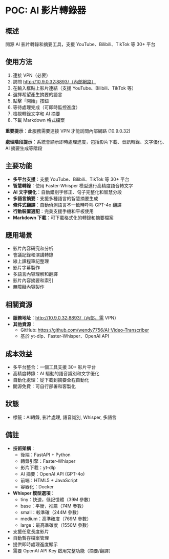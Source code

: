 # POC: AI 影片轉錄器

## 概述
開源 AI 影片轉錄和摘要工具，支援 YouTube、Bilibili、TikTok 等 30+ 平台

## 使用方法
1. 連接 VPN（必要）
2. 訪問 http://10.9.0.32:8893/（內部網路）
3. 在輸入框貼上影片連結（支援 YouTube、Bilibili、TikTok 等）
4. 選擇希望產生摘要的語言
5. 點擊「開始」按鈕
6. 等待處理完成（可即時監控進度）
7. 檢視轉錄文字和 AI 摘要
8. 下載 Markdown 格式檔案

**重要提示**：此服務需要連接 VPN 才能訪問內部網路 (10.9.0.32)

**處理階段提示**：系統會顯示即時處理進度，包括影片下載、音訊轉錄、文字優化、AI 摘要生成等階段

## 主要功能
- **多平台支援**：支援 YouTube、Bilibili、TikTok 等 30+ 平台
- **智慧轉錄**：使用 Faster-Whisper 模型進行高精度語音轉文字
- **AI 文字優化**：自動錯別字修正、句子完整化和智慧分段
- **多語言摘要**：支援多種語言的智慧摘要生成
- **條件式翻譯**：自動偵測語言不一致時呼叫 GPT-4o 翻譯
- **行動裝置適配**：完美支援手機和平板使用
- **Markdown 下載**：可下載格式化的轉錄和摘要檔案

## 應用場景
- 影片內容研究和分析
- 會議記錄和演講轉錄
- 線上課程筆記整理
- 影片字幕製作
- 多語言內容理解和翻譯
- 影片內容摘要和索引
- 無障礙內容製作

## 相關資源
- **服務地址**：http://10.9.0.32:8893/（內部，需 VPN）
- **其他資源**：
  - GitHub: https://github.com/wendy7756/AI-Video-Transcriber
  - 基於 yt-dlp、Faster-Whisper、OpenAI API

## 成本效益
- 多平台整合：一個工具支援 30+ 影片平台
- 高精度轉錄：AI 驅動的語音識別和文字優化
- 自動化處理：從下載到摘要全程自動化
- 開源免費：可自行部署和客製化

## 狀態
- 標籤：AI轉錄, 影片處理, 語音識別, Whisper, 多語言

## 備註
- **技術架構**：
  - 後端：FastAPI + Python
  - 轉錄引擎：Faster-Whisper
  - 影片下載：yt-dlp
  - AI 摘要：OpenAI API (GPT-4o)
  - 前端：HTML5 + JavaScript
  - 容器化：Docker
- **Whisper 模型選項**：
  - tiny：快速，低記憶體（39M 參數）
  - base：平衡，推薦（74M 參數）
  - small：較準確（244M 參數）
  - medium：高準確度（769M 參數）
  - large：最高準確度（1550M 參數）
- 支援任意長度影片
- 自動暫存檔案管理
- 提供即時處理進度顯示
- 需要 OpenAI API Key 啟用完整功能（摘要/翻譯）
